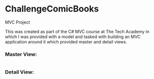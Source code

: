 # ChallengeComicBooks
MVC Project

This was created as part of the C# MVC course at The Tech Academy in which I was provided with a model and tasked with building an MVC application around it which provided master and detail views.

<h3>Master View:</h3>
<img src="" />

<h3>Detail View:</h3>
<img src="" />
